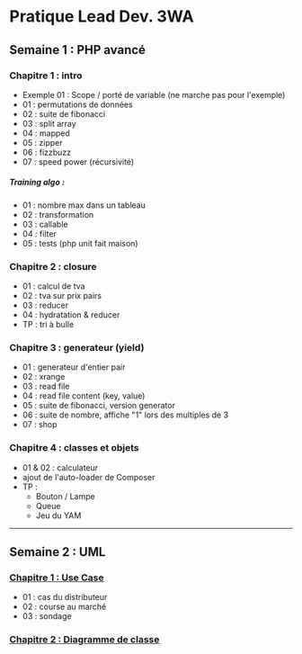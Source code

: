 # Pratique Lead Dev. 3WA

## Semaine 1 : PHP avancé

### Chapitre 1 : intro
- Exemple 01 : Scope / porté de variable (ne marche pas pour l'exemple)
- 01 : permutations de données
- 02 : suite de fibonacci
- 03 : split array
- 04 : mapped
- 05 : zipper
- 06 : fizzbuzz
- 07 : speed power (récursivité)

##### Training algo :
- 01 : nombre max dans un tableau
- 02 : transformation
- 03 : callable
- 04 : filter
- 05 : tests (php unit fait maison)

### Chapitre 2 : closure
- 01 : calcul de tva
- 02 : tva sur prix pairs
- 03 : reducer
- 04 : hydratation & reducer
- TP : tri à bulle

### Chapitre 3 : generateur (yield)
- 01 : generateur d'entier pair
- 02 : xrange
- 03 : read file
- 04 : read file content (key, value)
- 05 : suite de fibonacci, version generator
- 06 : suite de nombre, affiche "1" lors des multiples de 3
- 07 : shop

### Chapitre 4 : classes et objets
- 01 & 02 : calculateur
- ajout de l'auto-loader de Composer
- TP :
    - Bouton / Lampe
    - Queue
    - Jeu du YAM
---
## Semaine 2 : UML

### [Chapitre 1 : Use Case](/week02_UML/01_use_case/Exc_UseCase.md)
- 01 : cas du distributeur
- 02 : course au marché
- 03 : sondage

### [Chapitre 2 : Diagramme de classe](/week02_UML/02_diagramme_de_classe/Classes.md)
